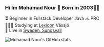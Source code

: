 ### Hi Im Mohamad Nour 👋 Born in 2003🫰🏼

⏳ Beginner in Fullstack Developer Java  🔜 PRO <br/>
🧑🏻‍💻 Studying at [Lexicon](https://lexicongruppen.se/) Växsjö<br/> 
📍 Live in [Sweden, Sundsvall](https://maps.app.goo.gl/42tc9VDbpeqK5caLA) <br/>

![Mohamad Nour's GitHub stats](https://github-readme-stats.vercel.app/api?username=mohamadnour19&show_icons=true&theme=dark)
